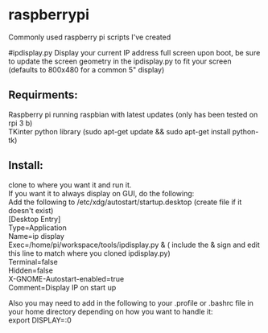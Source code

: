 # raspberrypi
Commonly used raspberry pi scripts I've created

#ipdisplay.py
Display your current IP address full screen upon boot, be sure to update the screen geometry in the ipdisplay.py to fit your screen (defaults to 800x480 for a common 5" display)


## Requirments:
Raspberry pi running raspbian with latest updates (only has been tested on rpi 3 b)  
TKinter python library (sudo apt-get update && sudo apt-get install python-tk)


## Install:
clone to where you want it and run it.  
If you want it to always display on GUI, do the following:  
Add the following to /etc/xdg/autostart/startup.desktop (create file if it doesn't exist)  
[Desktop Entry]  
Type=Application  
Name=ip display  
Exec=/home/pi/workspace/tools/ipdisplay.py & ( include the & sign and edit this line to match where you cloned ipdisplay.py)  
Terminal=false  
Hidden=false  
X-GNOME-Autostart-enabled=true  
Comment=Display IP on start up  
  
  
Also you may need to add in the following to your .profile or .bashrc file in your home directory depending on how you want to handle it:  
export DISPLAY=:0




